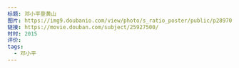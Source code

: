 ```yaml
---
标题: 邓小平登黄山
图片: https://img9.doubanio.com/view/photo/s_ratio_poster/public/p2897027286.webp
链接: https://movie.douban.com/subject/25927500/
时时: 2015
评价: 
tags:
  - 邓小平
---
```


